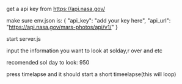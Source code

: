 get a api key from https://api.nasa.gov/ 

make sure env.json is:
{
	"api_key": "add your key here",
	"api_url": "https://api.nasa.gov/mars-photos/api/v1/"
}

start server.js

input the information you want to look at solday,r over and etc

recomended sol day to look: 950

press timelapse and it should start a short timeelapse(this will loop)
